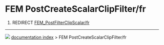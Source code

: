 # FEM PostCreateScalarClipFilter/fr
1.  REDIRECT [FEM_PostFilterClipScalar/fr](FEM_PostFilterClipScalar/fr.md)



---
![](images/Right_arrow.png) [documentation index](../README.md) > FEM PostCreateScalarClipFilter/fr
